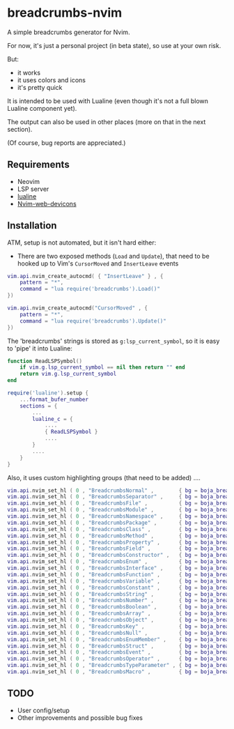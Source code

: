 # breadcrumbs-nvim

A simple breadcrumbs generator for Nvim.

For now, it's just a personal project (in beta state), so use at your own risk.

But:

- it works
- it uses colors and icons
- it's pretty quick

It is intended to be used with Lualine (even though it's not a full blown Lualine component yet).

The output can also be used in other places (more on that in the next section).

(Of course, bug reports are appreciated.)

## Requirements

- Neovim
- LSP server
- [lualine](https://github.com/nvim-lualine/lualine.nvim)
- [Nvim-web-devicons](https://github.com/nvim-tree/nvim-web-devicons)

## Installation

ATM, setup is not automated, but it isn't hard either:

- There are two exposed methods (`Load` and `Update`), that need to be hooked up to Vim's `CursorMoved` and `InsertLeave` events

```lua
vim.api.nvim_create_autocmd( { "InsertLeave" } , {
	pattern = "*",
	command = "lua require('breadcrumbs').Load()"
})

vim.api.nvim_create_autocmd("CursorMoved" , {
	pattern = "*",
	command = "lua require('breadcrumbs').Update()"
})
```

The 'breadcrumbs' strings is stored as `g:lsp_current_symbol`, so it is easy to 'pipe' it into Lualine:

```lua
function ReadLSPSymbol()
	if vim.g.lsp_current_symbol == nil then return "" end
	return vim.g.lsp_current_symbol
end

require('lualine').setup {
	...format_bufer_number
	sections = {
		...
		lualine_c = {
			....
			{ ReadLSPSymbol }
			....
		}
		....
	}
}
```

Also, it uses custom highlighting groups (that need to be added) ....

```lua
vim.api.nvim_set_hl ( 0 , "BreadcrumbsNormal" ,        { bg = boja_breadcrumbs_bg , fg = "#b0b0b0" } )
vim.api.nvim_set_hl ( 0 , "BreadcrumbsSeparator" ,     { bg = boja_breadcrumbs_bg , fg = "#807a74" } )
vim.api.nvim_set_hl ( 0 , "BreadcrumbsFile" ,          { bg = boja_breadcrumbs_bg , fg = "#80a0f0" } )
vim.api.nvim_set_hl ( 0 , "BreadcrumbsModule" ,        { bg = boja_breadcrumbs_bg , fg = "#80a0f0" } )
vim.api.nvim_set_hl ( 0 , "BreadcrumbsNamespace" ,     { bg = boja_breadcrumbs_bg , fg = "#80a0f0" } )
vim.api.nvim_set_hl ( 0 , "BreadcrumbsPackage" ,       { bg = boja_breadcrumbs_bg , fg = "#80a0f0" } )
vim.api.nvim_set_hl ( 0 , "BreadcrumbsClass" ,         { bg = boja_breadcrumbs_bg , fg = "#80a0f0" } )
vim.api.nvim_set_hl ( 0 , "BreadcrumbsMethod" ,        { bg = boja_breadcrumbs_bg , fg = "#80a0f0" } )
vim.api.nvim_set_hl ( 0 , "BreadcrumbsProperty" ,      { bg = boja_breadcrumbs_bg , fg = "#80a0f0" } )
vim.api.nvim_set_hl ( 0 , "BreadcrumbsField" ,         { bg = boja_breadcrumbs_bg , fg = "#80a0f0" } )
vim.api.nvim_set_hl ( 0 , "BreadcrumbsConstructor" ,   { bg = boja_breadcrumbs_bg , fg = "#80a0f0" } )
vim.api.nvim_set_hl ( 0 , "BreadcrumbsEnum" ,          { bg = boja_breadcrumbs_bg , fg = "#80a0f0" } )
vim.api.nvim_set_hl ( 0 , "BreadcrumbsInterface" ,     { bg = boja_breadcrumbs_bg , fg = "#80a0f0" } )
vim.api.nvim_set_hl ( 0 , "BreadcrumbsFunction" ,      { bg = boja_breadcrumbs_bg , fg = "#80a0f0" } )
vim.api.nvim_set_hl ( 0 , "BreadcrumbsVariable" ,      { bg = boja_breadcrumbs_bg , fg = "#80a0f0" } )
vim.api.nvim_set_hl ( 0 , "BreadcrumbsConstant" ,      { bg = boja_breadcrumbs_bg , fg = "#80a0f0" } )
vim.api.nvim_set_hl ( 0 , "BreadcrumbsString" ,        { bg = boja_breadcrumbs_bg , fg = "#80a0f0" } )
vim.api.nvim_set_hl ( 0 , "BreadcrumbsNumber" ,        { bg = boja_breadcrumbs_bg , fg = "#80a0f0" } )
vim.api.nvim_set_hl ( 0 , "BreadcrumbsBoolean" ,       { bg = boja_breadcrumbs_bg , fg = "#80a0f0" } )
vim.api.nvim_set_hl ( 0 , "BreadcrumbsArray" ,         { bg = boja_breadcrumbs_bg , fg = "#80a0f0" } )
vim.api.nvim_set_hl ( 0 , "BreadcrumbsObject" ,        { bg = boja_breadcrumbs_bg , fg = "#80a0f0" } )
vim.api.nvim_set_hl ( 0 , "BreadcrumbsKey" ,           { bg = boja_breadcrumbs_bg , fg = "#80a0f0" } )
vim.api.nvim_set_hl ( 0 , "BreadcrumbsNull" ,          { bg = boja_breadcrumbs_bg , fg = "#80a0f0" } )
vim.api.nvim_set_hl ( 0 , "BreadcrumbsEnumMember" ,    { bg = boja_breadcrumbs_bg , fg = "#80a0f0" } )
vim.api.nvim_set_hl ( 0 , "BreadcrumbsStruct" ,        { bg = boja_breadcrumbs_bg , fg = "#80a0f0" } )
vim.api.nvim_set_hl ( 0 , "BreadcrumbsEvent" ,         { bg = boja_breadcrumbs_bg , fg = "#80a0f0" } )
vim.api.nvim_set_hl ( 0 , "BreadcrumbsOperator" ,      { bg = boja_breadcrumbs_bg , fg = "#80a0f0" } )
vim.api.nvim_set_hl ( 0 , "BreadcrumbsTypeParameter" , { bg = boja_breadcrumbs_bg , fg = "#80a0f0" } )
vim.api.nvim_set_hl ( 0 , "BreadcrumbsMacro" ,         { bg = boja_breadcrumbs_bg , fg = "#80a0f0" } )
```

## TODO

- User config/setup
- Other improvements and possible bug fixes
